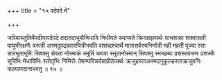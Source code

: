 +++
title = "१५ पदेपदे मे"

+++

जरिमास्तुतिर्मेमदीयापदेपदे तदातदाभूमौनिधायि निधीयते स्थाप्यते क्रियतइत्यर्थः याचशक्रा शक्तासती पायुभीरक्षणैः वरूत्री अस्मदुपद्रववारयित्रीभवति वाशब्दश्चार्थे मातासर्वस्यनिर्मात्री मही महती पूज्या रसा सारभूताभूमिः सिषक्तु सेवतां नोस्माकं स्तुतिं अथवा स्तुतानोस्मान् सिषक्तु स्मच्छब्दः प्रशस्तवचनः प्रशस्तैः सूरिभिः मेधाविभिः स्तोतृभिः निमित्तैः तेषाम्परिचर्ययाप्रीतेत्यर्थः ऋजुहस्ताअस्मदनुकूलहस्ताऋजुवनिः कल्याणदानाभवतु ॥ १५ ॥
